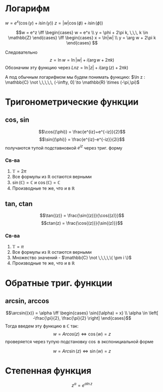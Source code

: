 # 
# Логарифм

$w = e^x(\cos{(y)+i\sin{(y)}})$
$z = |w|\cos{(\phi)}+i\sin{(\phi)})$

$$w = e^z \iff \begin{cases}
w = e^x \\
y = \phi + 2\pi k, \,\,\, k \in \mathbb{Z} 
\end{cases}
\iff 
\begin{cases}
x = \ln|w| \\
y = \arg w + 2\pi k
\end{cases}
$$

Следовательно 
$$z = \ln w = \ln|w| + i(\arg w + 2\pi k)$$
 Обозначим эту функцию через $Lnz = \ln|z| + i(\arg(z) + 2\pi k)$
 
А под обычным логарифмом мы будем понимать функцию:
$\ln z : \mathbb{C} \not \,\,\,\,\,  (-\infty, 0] \to \mathbb{R} \times (-\pi,\pi)$

# Тригонометрические функции
## cos, sin
$$\cos{(\phi)} = \frac{e^{iz}+e^{-iz}}{2}$$
$$\sin{(\phi)} = \frac{e^{iz}-e^{-iz}}{2i}$$
получаются тупой подставновкой $e^{iz}$ через триг. форму

### Св-ва
1. $\mathbb{T} = 2\pi$
2. Все формулы из $\mathbb{R}$ остаются верными
3. $\sin{(\mathbb{C})} = \mathbb{C}$ и $\cos{(\mathbb{C})} = \mathbb{C}$
4. Производные те же, что и в $\mathbb{R}$

## tan, ctan

$$\tan{(z)} = \frac{\sin{(z)}}{\cos{(z)}}$$
$$ctan(z) = \frac{\cos{(z)}}{\sin{(z)}}$$
### Св-ва
1. $\mathbb{T} = \pi$
2. Все формулы из $\mathbb{R}$ остаются верными 
3. Множество значений - $\mathbb{C} \not \,\,\,\,\{ \pm i \}$
4. Производные те же, что и в $\mathbb{R}$

# Обратные триг. функции
## arcsin, arccos

$$\arcsin{(x)} = \alpha \iff \begin{cases}
 \sin{(\alpha) = x} \\
\alpha \in \left[ -\frac{\pi}{2}, \frac{\pi}{2} \right]
\end{cases}$$
Тогда введем эту функцию в $\mathbb{C}$ так:
$$w = Arcos(z) \iff \cos{(w)} = z$$
проверяется через тупую подстановку $\cos{}$ в экспонициальной форме

$$w = Arc\sin{(z)} \iff \sin{(w)} = z$$

# Степенная функция
$$z^{\alpha} = e^{\alpha \ln z}$$
